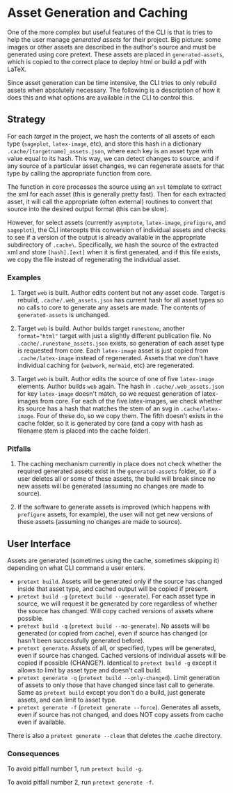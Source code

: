 # Asset Generation and Caching

One of the more complex but useful features of the CLI is that is tries to help the user manage *generated assets* for their project.  Big picture: some images or other assets are described in the author's source and must be generated using core pretext.  These assets are placed in `generated-assets`, which is copied to the correct place to deploy html or build a pdf with LaTeX.

Since asset generation can be time intensive, the CLI tries to only rebuild assets when absolutely necessary.  The following is a description of how it does this and what options are available in the CLI to control this.

## Strategy

For each _target_ in the project, we hash the contents of all assets of each type (`sageplot`, `latex-image`, etc), and store this hash in a dictionary `.cache/[targetname]_assets.json`, where each key is an asset type with value equal to its hash.  This way, we can detect changes to source, and if any source of a particular asset changes, we can regenerate assets for that type by calling the appropriate function from core.

The function in core processes the source using an `xsl` template to extract the xml for each asset (this is generally pretty fast).  Then for each extracted asset, it will call the appropriate (often external) routines to convert that source into the desired output format (this can be slow).

However, for select assets (currently `asymptote`, `latex-image`, `prefigure`, and `sageplot`), the CLI intercepts this conversion of individual assets and checks to see if a version of the output is already available in the appropriate subdirectory of `.cache\`.  Specifically, we hash the source of the extracted xml and store `[hash].[ext]` when it is first generated, and if this file exists, we copy the file instead of regenerating the individual asset.

### Examples

1. Target `web` is built.  Author edits content but not any asset code.  Target is rebuild, `.cache/.web_assets.json` has current hash for all asset types so no calls to core to generate any assets are made.  The contents of `generated-assets` is unchanged.

2. Target `web` is build.  Author builds target `runestone`, another `format="html"` target with just a slightly different publication file.  No `.cache/.runestone_assets.json` exists, so generation of each asset type is requested from core.  Each `latex-image` asset is just copied from `.cache/latex-image` instead of regenerated.  Assets that we don't have individual caching for (`webwork`, `mermaid`, etc) are regenerated.

3. Target `web` is built.  Author edits the source of one of five `latex-image` elements.  Author builds `web` again.  The hash in `.cache/.web_assets.json` for key `latex-image` doesn't match, so we request generation of latex-images from core.  For each of the five latex-images, we check whether its source has a hash that matches the stem of an svg in `.cache/latex-image`.  Four of these do, so we copy them.  The fifth doesn't exists in the cache folder, so it is generated by core (and a copy with hash as filename stem is placed into the cache folder).

### Pitfalls

1. The caching mechanism currently in place does not check whether the required generated assets exist in the `generated-assets` folder, so if a user deletes all or some of these assets, the build will break since no new assets will be generated (assuming no changes are made to source).

2. If the software to generate assets is improved (which happens with `prefigure` assets, for example), the user will not get new versions of these assets (assuming no changes are made to source).

## User Interface

Assets are generated (sometimes using the cache, sometimes skipping it) depending on what CLI command a user enters.

- `pretext build`. Assets will be generated only if the source has changed inside that asset type, and cached output will be copied if present.
- `pretext build -g` (`pretext build --generate`).  For each asset type in source, we will request it be generated by core regardless of whether the source has changed.  Will copy cached versions of assets where possible.
- `pretext build -q` (`pretext build --no-generate`).  No assets will be generated (or copied from cache), even if source has changed (or hasn't been successfully generated before).
- `pretext generate`. Assets of all, or specified, types will be generated, even if source has changed.  Cached versions of individual assets will be copied if possible (CHANGE?).  Identical to `pretext build -g` except it allows to limit by asset type and doesn't call build.
- `pretext generate -q` (`pretext build --only-changed`). Limit generation of assets to only those that have changed since last call to generate.  Same as `pretext build` except you don't do a build, just generate assets, and can limit to asset type.
- `pretext generate -f` (`pretext generate --force`).  Generates all assets, even if source has not changed, and does NOT copy assets from cache even if available.

There is also a `pretext generate --clean` that deletes the .cache directory.

### Consequences

To avoid pitfall number 1, run `pretext build -g`.

To avoid pitfall number 2, run `pretext generate -f`.

